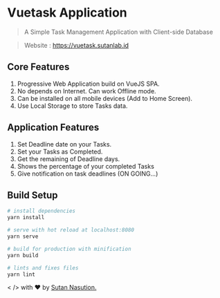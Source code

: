 # Vuetask Application

> A Simple Task Management Application with Client-side Database

> Website : https://vuetask.sutanlab.id

## Core Features
1. Progressive Web Application build on VueJS SPA.
2. No depends on Internet. Can work Offline mode.
3. Can be installed on all mobile devices (Add to Home Screen).
4. Use Local Storage to store Tasks data.

## Application Features
1. Set Deadline date on your Tasks.
2. Set your Tasks as Completed.
3. Get the remaining of Deadline days.
4. Shows the percentage of your completed Tasks
5. Give notification on task deadlines (ON GOING...)

## Build Setup

``` bash
# install dependencies
yarn install

# serve with hot reload at localhost:8080
yarn serve

# build for production with minification
yarn build

# lints and fixes files
yarn lint
```

< /> with ♥ by [Sutan Nasution.](https://sutanlab.id)
